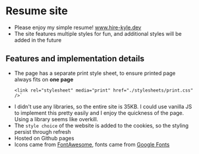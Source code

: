 # Resume site

- Please enjoy my simple resume! www.hire-kyle.dev
- The site features multiple styles for fun, and additional styles will be added in the future

## Features and implementation details

- The page has a separate print style sheet, to ensure printed page always fits on **one page**
  ```
  <link rel="stylesheet" media="print" href="./stylesheets/print.css" />`
  ```
- I didn't use any libraries, so the entire site is 35KB. I could use vanilla JS to implement this pretty easily and I enjoy the quickness of the page. Using a library seems like overkill.
- The `style choice` of the website is added to the cookies, so the styling persist through refresh
- Hosted on Github pages
- Icons came from [FontAwesome](https://fontawesome.com/), fonts came from [Google Fonts](https://fonts.google.com/)
